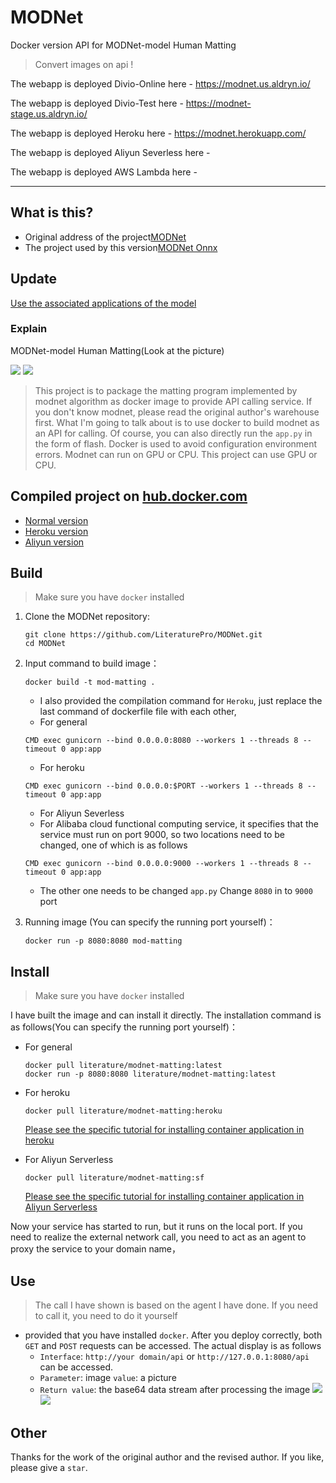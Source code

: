 # MODNet
Docker version API for MODNet-model Human Matting

> Convert images on api !

The webapp is deployed Divio-Online here - https://modnet.us.aldryn.io/

The webapp is deployed Divio-Test here - https://modnet-stage.us.aldryn.io/

The webapp is deployed Heroku here - https://modnet.herokuapp.com/

The webapp is deployed Aliyun Severless here - 

The webapp is deployed AWS Lambda here - 


---

## What is this?

- Original address of the project[MODNet](https://github.com/ZHKKKe/MODNet)
- The project used by this version[MODNet Onnx](https://github.com/manthan3C273/MODNet/)

## Update
[Use the associated applications of the model](https://github.com/LiteraturePro/Wx-Photo/)

### Explain
MODNet-model Human Matting(Look at the picture)

![](https://pcdn.wxiou.cn/20210221141938.png)
![](https://pcdn.wxiou.cn/20210301145423.png)


> This project is to package the matting program implemented by modnet algorithm as docker image to provide API calling service. If you don't know modnet, please read the original author's warehouse first. What I'm going to talk about is to use docker to build modnet as an API for calling. Of course, you can also directly run the `app.py` in the form of flash. Docker is used to avoid configuration environment errors.
> Modnet can run on GPU or CPU. This project can use GPU or CPU.


## Compiled project on [hub.docker.com](https://hub.docker.com/)

- [Normal version](https://hub.docker.com/layers/literature/modnet-matting/latest/images/sha256-65e14b60a5c155eec1d3607806456d5a269a169f7c4fdd5c760846fc0b0c3eb4?context=repo)
- [Heroku version](https://hub.docker.com/layers/literature/modnet-matting/heroku/images/sha256-c3465a45ed6655969851f5e7fb5438c7837063b6143164672fded4cbf1a0e4f2?context=repo)
- [Aliyun version](https://hub.docker.com/layers/literature/modnet-matting/sf/images/sha256-ec3423318458b00d342950a5c40061c16636f5875319bf33b6afe86b65389a51?context=repo)
## Build
> Make sure you have `docker` installed

1. Clone the MODNet repository:
    ```
    git clone https://github.com/LiteraturePro/MODNet.git
    cd MODNet
    ```
2. Input command to build image：
    ```
    docker build -t mod-matting .
    ```
    - I also provided the compilation command for `Heroku`, just replace the last command of dockerfile file with each other,
    - For general
    ```
    CMD exec gunicorn --bind 0.0.0.0:8080 --workers 1 --threads 8 --timeout 0 app:app
    ```
    - For heroku
    ```
    CMD exec gunicorn --bind 0.0.0.0:$PORT --workers 1 --threads 8 --timeout 0 app:app
    ```
    - For Aliyun Severless
    - For Alibaba cloud functional computing service, it specifies that the service must run on port 9000, so two locations need to be changed, one of which is as follows
    ```
    CMD exec gunicorn --bind 0.0.0.0:9000 --workers 1 --threads 8 --timeout 0 app:app
    ```
    - The other one needs to be changed `app.py` Change `8080` in to `9000` port
    
3. Running image (You can specify the running port yourself)：
    ```
    docker run -p 8080:8080 mod-matting
    ```
## Install
> Make sure you have `docker` installed

I have built the image and can install it directly. The installation command is as follows(You can specify the running port yourself)：
- For general
    ```
    docker pull literature/modnet-matting:latest
    docker run -p 8080:8080 literature/modnet-matting:latest
    ```
- For heroku
    ```
    docker pull literature/modnet-matting:heroku
    ```
    [Please see the specific tutorial for installing container application in heroku](https://github.com/LiteraturePro/Cartoonize#using-heroku)

- For Aliyun Serverless
    ```
    docker pull literature/modnet-matting:sf
    ```
    [Please see the specific tutorial for installing container application in Aliyun Serverless](https://github.com/LiteraturePro/Cartoonize#using-aliyun-severless)
    
Now your service has started to run, but it runs on the local port. If you need to realize the external network call, you need to act as an agent to proxy the service to your domain name，


## Use
> The call I have shown is based on the agent I have done. If you need to call it, you need to do it yourself

- provided that you have installed `docker`. After you deploy correctly, both `GET` and `POST` requests can be accessed. The actual display is as follows
  - `Interface`: `http://your domain/api` or `http://127.0.0.1:8080/api` can be accessed.
  - `Parameter`: image  `value`: a picture
  - `Return value`: the base64 data stream after processing the image
![](https://pcdn.wxiou.cn/20210221141131.png)
![](https://pcdn.wxiou.cn/20210221141230.png)

## Other
  Thanks for the work of the original author and the revised author. If you like, please give a `star`.








